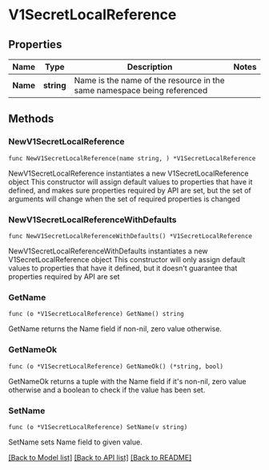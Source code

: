 # V1SecretLocalReference

## Properties

Name | Type | Description | Notes
------------ | ------------- | ------------- | -------------
**Name** | **string** | Name is the name of the resource in the same namespace being referenced | 

## Methods

### NewV1SecretLocalReference

`func NewV1SecretLocalReference(name string, ) *V1SecretLocalReference`

NewV1SecretLocalReference instantiates a new V1SecretLocalReference object
This constructor will assign default values to properties that have it defined,
and makes sure properties required by API are set, but the set of arguments
will change when the set of required properties is changed

### NewV1SecretLocalReferenceWithDefaults

`func NewV1SecretLocalReferenceWithDefaults() *V1SecretLocalReference`

NewV1SecretLocalReferenceWithDefaults instantiates a new V1SecretLocalReference object
This constructor will only assign default values to properties that have it defined,
but it doesn't guarantee that properties required by API are set

### GetName

`func (o *V1SecretLocalReference) GetName() string`

GetName returns the Name field if non-nil, zero value otherwise.

### GetNameOk

`func (o *V1SecretLocalReference) GetNameOk() (*string, bool)`

GetNameOk returns a tuple with the Name field if it's non-nil, zero value otherwise
and a boolean to check if the value has been set.

### SetName

`func (o *V1SecretLocalReference) SetName(v string)`

SetName sets Name field to given value.



[[Back to Model list]](../README.md#documentation-for-models) [[Back to API list]](../README.md#documentation-for-api-endpoints) [[Back to README]](../README.md)



